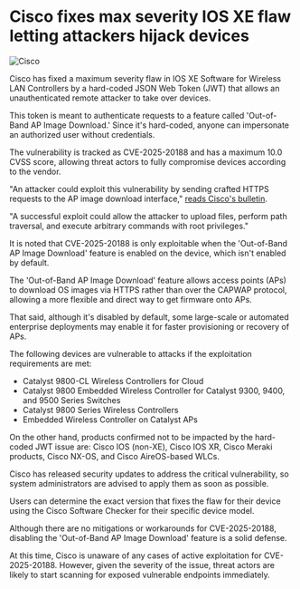 # Cisco fixes max severity IOS XE flaw letting attackers hijack devices

![Cisco](https://www.bleepstatic.com/content/hl-images/2024/07/18/Cisco.jpg)

Cisco has fixed a maximum severity flaw in IOS XE Software for Wireless LAN Controllers by a hard-coded JSON Web Token (JWT) that allows an unauthenticated remote attacker to take over devices.

This token is meant to authenticate requests to a feature called 'Out-of-Band AP Image Download.' Since it's hard-coded, anyone can impersonate an authorized user without credentials.

The vulnerability is tracked as CVE-2025-20188 and has a maximum 10.0 CVSS score, allowing threat actors to fully compromise devices according to the vendor.

"An attacker could exploit this vulnerability by sending crafted HTTPS requests to the AP image download interface," [reads Cisco's bulletin](https://sec.cloudapps.cisco.com/security/center/content/CiscoSecurityAdvisory/cisco-sa-wlc-file-uplpd-rHZG9UfC).

"A successful exploit could allow the attacker to upload files, perform path traversal, and execute arbitrary commands with root privileges."

It is noted that CVE-2025-20188 is only exploitable when the 'Out-of-Band AP Image Download' feature is enabled on the device, which isn't enabled by default.

The 'Out-of-Band AP Image Download' feature allows access points (APs) to download OS images via HTTPS rather than over the CAPWAP protocol, allowing a more flexible and direct way to get firmware onto APs.

That said, although it's disabled by default, some large-scale or automated enterprise deployments may enable it for faster provisioning or recovery of APs.

The following devices are vulnerable to attacks if the exploitation requirements are met:

* Catalyst 9800-CL Wireless Controllers for Cloud
* Catalyst 9800 Embedded Wireless Controller for Catalyst 9300, 9400, and 9500 Series Switches
* Catalyst 9800 Series Wireless Controllers
* Embedded Wireless Controller on Catalyst APs

On the other hand, products confirmed not to be impacted by the hard-coded JWT issue are: Cisco IOS (non-XE), Cisco IOS XR, Cisco Meraki products, Cisco NX-OS, and Cisco AireOS-based WLCs.

Cisco has released security updates to address the critical vulnerability, so system administrators are advised to apply them as soon as possible.

Users can determine the exact version that fixes the flaw for their device using the Cisco Software Checker for their specific device model.

Although there are no mitigations or workarounds for CVE-2025-20188, disabling the 'Out-of-Band AP Image Download' feature is a solid defense.

At this time, Cisco is unaware of any cases of active exploitation for CVE-2025-20188. However, given the severity of the issue, threat actors are likely to start scanning for exposed vulnerable endpoints immediately.